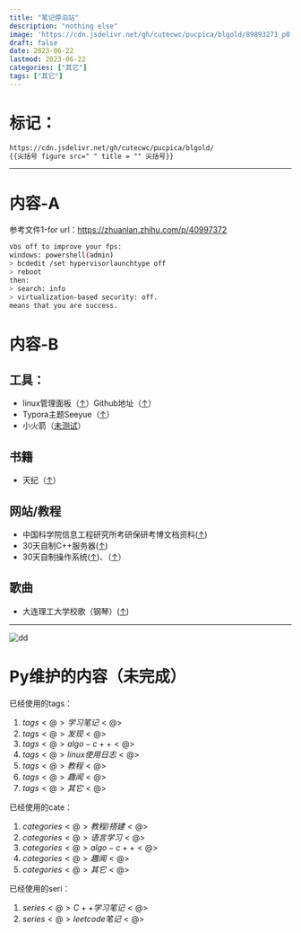 ```yaml
---
title: "笔记停泊站"
description: "nothing else"
image: 'https://cdn.jsdelivr.net/gh/cutecwc/pucpica/blgold/89893271_p0.avif?raw=true'
draft: false
date: 2023-06-22
lastmod: 2023-06-22
categories: ["其它"]
tags: ["其它"]
---
```


# 标记：

```markdown
https://cdn.jsdelivr.net/gh/cutecwc/pucpica/blgold/
{{尖括号 figure src=" " title = "" 尖括号}}
```

------------------

# 内容-A

参考文件1-for url：https://zhuanlan.zhihu.com/p/40997372

```BASH
vbs off to improve your fps:
windows: powershell(admin)
> bcdedit /set hypervisorlaunchtype off
> reboot
then:
> search: info
> virtualization-based security: off.
means that you are success.
```

# 内容-B

## 工具：

* linux管理面板（[↑](https://1Panel.cn/)）Github地址（[↑](https://github.com/1Panel-dev/1Panel)）
* Typora主题Seeyue（[↑](https://github.com/jinghu-moon/typora-see-yue-theme)）
* 小火箭（[未测试](https://www.hjtnt.pro/auth/register)）

## 书籍

* 天纪（[↑](https://www.youtube.com/playlist?list=PLLUE1tBkV8HZ3FxUNpbLX2FedJn7IkZ78)）

## 网站/教程

* 中国科学院信息工程研究所考研保研考博文档资料([↑](https://github.com/lixeon/iiecas-kaoyan-bo-docs))
* 30天自制C++服务器([↑](https://github.com/yuesong-feng/30dayMakeCppServer))
* 30天自制操作系统([↑](https://github.com/yourtion/YOS))、（[↑](https://github.com/yourtion/30dayMakeOS)）

## 歌曲

* 大连理工大学校歌（钢琴）([↑](https://cdn.jsdelivr.net/gh/cutecwc/pucpica/file/y23/大连理工校歌(钢琴版高音质修复).flac))

------------------


![dd](https://cdn.jsdelivr.net/gh/cutecwc/pucpica/y23m3/Screenshot_20230317_205607.avif?raw=true)

# Py维护的内容（未完成）

已经使用的tags：

1. $tags<@>学习笔记<@>$
2. $tags<@>发现<@>$
3. $tags<@>algo-c++<@>$
4. $tags<@>linux使用日志<@>$
5. $tags<@>教程<@>$
6. $tags<@>趣闻<@>$
7. $tags<@>其它<@>$

已经使用的cate：

1. $categories<@>教程/搭建<@>$
2. $categories<@>语言学习<@>$
3. $categories<@>algo-c++<@>$
4. $categories<@>趣闻<@>$
5. $categories<@>其它<@>$

已经使用的seri：

1. $series<@>C++学习笔记<@>$
2. $series<@>leetcode笔记<@>$
